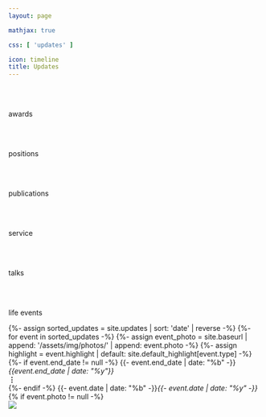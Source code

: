 ```yaml
---
layout: page

mathjax: true

css: [ 'updates' ]

icon: timeline
title: Updates
---
```


<div class='categories'>
  <div class='cat type-award'>
    &nbsp;
    <i class='color-more-faded fas fa-fw fa-trophy'></i>
    &nbsp;
    <p class='visible-at-small'><br>awards</p>
  </div>
  <div class='cat type-position'>
    &nbsp;
    <i class='color-more-faded fas fa-fw fa-business-time'></i>
    &nbsp;
    <p class='visible-at-small'><br>positions</p>
  </div>
  <div class='cat type-publication'>
    &nbsp;
    <i class='color-more-faded fas fa-fw fa-file-invoice'></i>
    &nbsp;
    <p class='visible-at-small'><br>publications</p>
  </div>
  <div class='cat type-service'>
    &nbsp;
    <i class='color-more-faded fas fa-fw fa-hands-helping'></i>
    &nbsp;
    <p class='visible-at-small'><br>service</p>
  </div>
  <div class='cat type-talk'>
    &nbsp;
    <i class='color-more-faded fas fa-fw fa-microphone-alt'></i>
    &nbsp;
    <p class='visible-at-small'><br>talks</p>
  </div>
  <div class='cat type-life_event'>
    &nbsp;
    <i class='color-more-faded fas fa-fw fa-cake-candles'></i>
    &nbsp;
    <p class='visible-at-small'><br>life events</p>
  </div>
</div>

<div class='events'>
{%- assign sorted_updates = site.updates | sort: 'date' | reverse -%}
{%- for event in sorted_updates -%}
  {%- assign event_photo = site.baseurl | append: '/assets/img/photos/' | append: event.photo -%}
  {%- assign highlight = event.highlight | default: site.default_highlight[event.type] -%}
  <div class='pure-g event type-{{- event.type -}}'>
    <div class='pure-u-1-8 pure-u-sm-1-12 event-date'>
      {%- if event.end_date != null -%}
        {{- event.end_date | date: "%b" -}}<i>{{event.end_date | date: "%y"}}</i><br><b>&vellip;</b><br>
      {%- endif -%}
      {{- event.date | date: "%b" -}}<i>{{- event.date | date: "%y" -}}</i>
    </div>
    <div class='pure-u-1-12 event-icon color-more-faded {% if highlight -%} color-{{- highlight -}} {%- endif %}'>
      <i class='fas fa-fw fa-{{ event.icon | default: site.default_icon[event.type] }}'></i>
    </div>
    <div class='pure-u-19-24 pure-u-sm-5-6 event-description'>
      {% if event.photo != null -%}
        <div class='visible-at-medium float-right-medium' style='height:100%'>
          <a class='photo-box' href='{{event_photo}}'><img src='{{event_photo}}'/></a>
        </div>
      {%- endif %}
      <span class='heading'>{%- include tools/text_process.md data=event.headline -%}</span>
      {% if event.location != null -%}<div class='event-location'>(&hairsp;{{- event.location -}}&hairsp;)</div>{%- endif %}
      <p>
        {% include tools/text_process.md data=event.content %}
        {%- if event.type == "publication" and event.publink -%}
          {%- assign publink = site.baseurl | append: '/publications/' | append: event.publink -%}
          {%- for pub in site.publications -%}
            {%- if pub.id == publink and pub.tweet %}
              <blockquote class='tweet'>{% include tools/text_process.md data=pub.tweet para=true %}</blockquote>
            {%- endif %}
          {%- endfor %}
        {%- endif -%}
        {% if event.photo != null -%}
          <br>
          <a class='hidden-at-medium' href='{{event_photo}}'><img src='{{event_photo}}'/></a>
        {%- endif %}
      </p>
    </div>
  </div>
{%- endfor -%}
</div>

<script>
  var events_container = document.getElementsByClassName('events')[0];

  function select(cat) {
    setTimeout(function() {
      Array.prototype.forEach.call(document.getElementsByClassName('event'), function(e) {
        if(typeof cat === 'undefined' || e.classList.contains(cat)) {
          e.style.display = 'flex';
        } else {
          e.style.display = 'none';
        }
      });
      events_container.style.opacity = 1;
    }, 150);
  }

  Array.prototype.forEach.call(document.getElementsByClassName('cat'), function(cat) {
    cat.onclick = function(){
      events_container.style.opacity = 0;
      if(cat.classList.contains('selected')) {
        cat.classList.remove('selected');
        select();
      } else {
        Array.prototype.forEach.call(document.getElementsByClassName('cat'),
                                     cat => cat.classList.remove('selected'));
        class_cat = Array.from(cat.classList).filter(c => c.startsWith('type-'))[0];
        cat.classList.add('selected');
        select(class_cat);
      }
    };
  });
</script>
